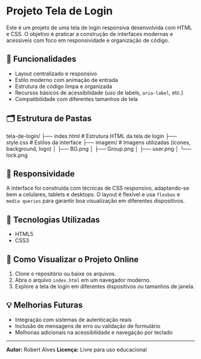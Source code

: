 # Projeto Tela de Login

Este é um projeto de uma tela de login responsiva desenvolvida com HTML e CSS. O objetivo é praticar a construção de interfaces modernas e acessíveis com foco em responsividade e organização de código.

## 📌 Funcionalidades

- Layout centralizado e responsivo
- Estilo moderno com animação de entrada
- Estrutura de código limpa e organizada
- Recursos básicos de acessibilidade (uso de labels, `aria-label`, etc.)
- Compatibilidade com diferentes tamanhos de tela

## 🗂 Estrutura de Pastas

tela-de-login/
├── index.html         # Estrutura HTML da tela de login
├── style.css          # Estilos da interface
├── imagem/            # Imagens utilizadas (ícones, background, logo)
│   ├── BG.png
│   ├── Group.png
│   ├── user.png
│   └── lock.png


## 📱 Responsividade

A interface foi construída com técnicas de CSS responsivo, adaptando-se bem a celulares, tablets e desktops. O layout é flexível e usa `flexbox` e `media queries` para garantir boa visualização em diferentes dispositivos.

## 🎨 Tecnologias Utilizadas

- HTML5
- CSS3

## 🚀 Como Visualizar o Projeto Online

1. Clone o repositório ou baixe os arquivos.
2. Abra o arquivo `index.html` em um navegador moderno.
3. Explore a tela de login em diferentes dispositivos ou tamanhos de janela.

## 💡 Melhorias Futuras

- Integração com sistemas de autenticação reais
- Inclusão de mensagens de erro ou validação de formulário
- Melhorias adicionais na acessibilidade e navegação por teclado

---

**Autor:** Robert Alves
**Licença:** Livre para uso educacional

